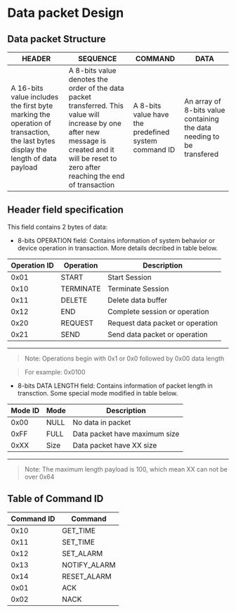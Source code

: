 # Data packet Design

## Data packet Structure

| HEADER | SEQUENCE | COMMAND | DATA |
| ------ | -------- | ------- | ---- |
| A 16-bits value includes the first byte marking the operation of transaction, the last bytes display the length of data payload | A 8-bits value denotes the order of the data packet transferred. This value will increase by one after new message is created and it will be reset to zero after reaching the end of transaction | A 8-bits value have the predefined system command ID | An array of 8-bits value containing the data needing to be transfered |


## Header field specification
This field contains 2 bytes of data: 
- 8-bits OPERATION field: Contains information of system behavior or device operation in transaction. More details decribed in table below. 

| Operation ID | Operation | Description | 
| -- | -- | -- |
| 0x01 | START | Start Session |
| 0x10 | TERMINATE | Terminate Session |
| 0x11 | DELETE | Delete data buffer | 
| 0x12 | END | Complete session or operation |
| 0x20 | REQUEST | Request data packet or operation |
| 0x21 | SEND | Send data packet or operation |

---
> Note: Operations begin with 0x1 or 0x0 followed by 0x00 data length

> For example: 0x0100

- 8-bits DATA LENGTH field: Contains information of packet length in transction. Some special mode modified in table below.

| Mode ID | Mode | Description | 
| -- | -- | -- | 
| 0x00 | NULL | No data in packet |
| 0xFF | FULL | Data packet have maximum size | 
| 0xXX | Size | Data packet have XX size |

---
> Note: The maximum length payload is 100, which mean XX can not be over 0x64

## Table of Command ID 
| Command ID | Command |
| -- | -- |  
| 0x10 | GET_TIME |
| 0x11 | SET_TIME |
| 0x12 | SET_ALARM |
| 0x13 | NOTIFY_ALARM |
| 0x14 | RESET_ALARM |
| 0x01 | ACK |
| 0x02 | NACK |